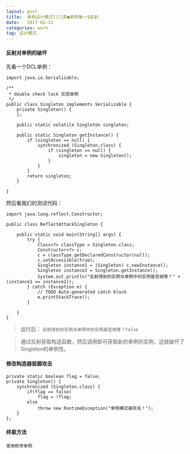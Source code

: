 ```yaml
---
layout: post
title:  单例设计模式(三)真●单例唯一$反射
date:   2017-02-11
categories: work
tag: 设计模式
---
```

 

#### 反射对单例的破坏 ####

先看一个DCL单例：

	import java.io.Serializable;
	
	/**
	 * double check lock 实现单例
	 */
	public class Singleton implements Serializable {
		private Singleton() {
		};
	
		public static volatile Singleton singleton;
	
		public static Singleton getInstance() {
			if (singleton == null) {
				synchronized (Singleton.class) {
					if (singleton == null) {
						singleton = new Singleton();
					}
				}
			}
			return singleton;
		}
	
	}

然后看我们的测试代码：
	
	
	import java.lang.reflect.Constructor;
	
	public class ReflectAttackSingleton {
	
		public static void main(String[] args) {
			try {
				Class<?> classType = Singleton.class;
				Constructor<?> c;
				c = classType.getDeclaredConstructor(null);
				c.setAccessible(true);
				Singleton instance1 = (Singleton) c.newInstance();
				Singleton instance2 = Singleton.getInstance();
				System.out.println("反射得到的实例与单例中的实例是否相等？" +(instance1 == instance2));
			} catch (Exception e) {
				// TODO Auto-generated catch block
				e.printStackTrace();
			}
	
		}
	}

> 运行后： ``` 反射得到的实例与单例中的实例是否相等？false ```

> 通过反射获取构造函数，然后调用即可获取新的单例的实例，这就破坏了Singleton的单例性。


#### 修改构造器抵御攻击 ####
	
	private static boolean flag = false;
	private Singleton() {
		synchronized (Singleton.class) {
			if(flag == false)
				flag = !flag;
			else
				throw new RuntimeException("单例模式被攻击！");
		}
	};
 

#### 终极方法 ####
 	
	使用枚举单例